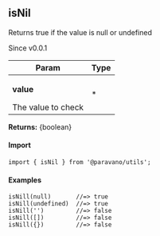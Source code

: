 <h2>isNil</h2>
<p>Returns true if the value is null or undefined</p>
<p>Since v0.0.1</p>
<table>
      <thead>
      <tr>
        <th>Param</th>
        <th>Type</th></tr>
      </thead>
      <tbody><tr><td><p><b>value</b></p>The value to check</td><td>*</td></tr></tbody>
    </table><p><b>Returns:</b> {boolean}</p>
<h4>Import</h4>

```
import { isNil } from '@paravano/utils';
```

  <h4>Examples</h4>




```    
isNill(null)       //=> true
isNill(undefined)  //=> true
isNill('')         //=> false
isNill([])         //=> false
isNill({})         //=> false
```

    